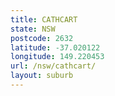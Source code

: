 ```yaml
---
title: CATHCART
state: NSW
postcode: 2632
latitude: -37.020122
longitude: 149.220453
url: /nsw/cathcart/
layout: suburb
---
```

